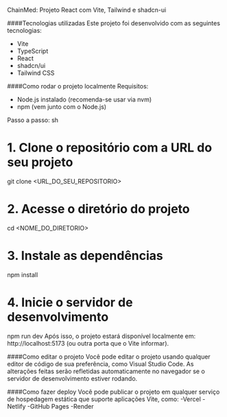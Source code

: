 ChainMed: Projeto React com Vite, Tailwind e shadcn-ui

####Tecnologias utilizadas
Este projeto foi desenvolvido com as seguintes tecnologias:
- Vite
- TypeScript
- React
- shadcn/ui
- Tailwind CSS

####Como rodar o projeto localmente
Requisitos:
- Node.js instalado (recomenda-se usar via nvm)
- npm (vem junto com o Node.js)

Passo a passo:
sh
# 1. Clone o repositório com a URL do seu projeto
git clone <URL_DO_SEU_REPOSITORIO>
# 2. Acesse o diretório do projeto
cd <NOME_DO_DIRETORIO>
# 3. Instale as dependências
npm install
# 4. Inicie o servidor de desenvolvimento
npm run dev
Após isso, o projeto estará disponível localmente em: http://localhost:5173 (ou outra porta que o Vite informar).

####Como editar o projeto
Você pode editar o projeto usando qualquer editor de código de sua preferência, como Visual Studio Code.
As alterações feitas serão refletidas automaticamente no navegador se o servidor de desenvolvimento estiver rodando.

####Como fazer deploy
Você pode publicar o projeto em qualquer serviço de hospedagem estática que suporte aplicações Vite, como:
-Vercel
-Netlify
-GitHub Pages
-Render

